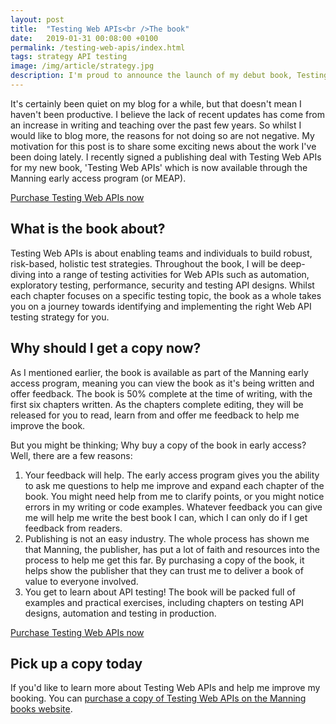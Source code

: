 ```yaml
---
layout: post
title:  "Testing Web APIs<br />The book"
date:   2019-01-31 00:08:00 +0100
permalink: /testing-web-apis/index.html
tags: strategy API testing
image: /img/article/strategy.jpg
description: I'm proud to announce the launch of my debut book, Testing Web APIs
---
```


It's certainly been quiet on my blog for a while, but that doesn't mean I haven't been productive. I believe the lack of recent updates has come from an increase in writing and teaching over the past few years. So whilst I would like to blog more, the reasons for not doing so are not negative. My motivation for this post is to share some exciting news about the work I've been doing lately. I recently signed a publishing deal with Testing Web APIs for my new book, 'Testing Web APIs' which is now available through the Manning early access program (or MEAP).

<div class="text-center">
<a href="https://bit.ly/3fYhPha" class="btn btn-info">Purchase Testing Web APIs now</a>
</div>

## What is the book about?

Testing Web APIs is about enabling teams and individuals to build robust, risk-based, holistic test strategies. Throughout the book, I will be deep-diving into a range of testing activities for Web APIs such as automation, exploratory testing, performance, security and testing API designs. Whilst each chapter focuses on a specific testing topic, the book as a whole takes you on a journey towards identifying and implementing the right Web API testing strategy for you.

## Why should I get a copy now?

As I mentioned earlier, the book is available as part of the Manning early access program, meaning you can view the book as it's being written and offer feedback. The book is 50% complete at the time of writing, with the first six chapters written. As the chapters complete editing, they will be released for you to read, learn from and offer me feedback to help me improve the book. 

But you might be thinking; Why buy a copy of the book in early access? Well, there are a few reasons:
  1. Your feedback will help. The early access program gives you the ability to ask me questions to help me improve and expand each chapter of the book. You might need help from me to clarify points, or you might notice errors in my writing or code examples. Whatever feedback you can give me will help me write the best book I can, which I can only do if I get feedback from readers. 
  2. Publishing is not an easy industry. The whole process has shown me that Manning, the publisher, has put a lot of faith and resources into the process to help me get this far. By purchasing a copy of the book, it helps show the publisher that they can trust me to deliver a book of value to everyone involved.
  3. You get to learn about API testing! The book will be packed full of examples and practical exercises, including chapters on testing API designs, automation and testing in production.

<div class="text-center">
<a href="https://bit.ly/3fYhPha" class="btn btn-info">Purchase Testing Web APIs now</a>
</div>  

## Pick up a copy today

If you'd like to learn more about Testing Web APIs and help me improve my booking. You can [purchase a copy of Testing Web APIs on the Manning books website](https://bit.ly/3fYhPha).
